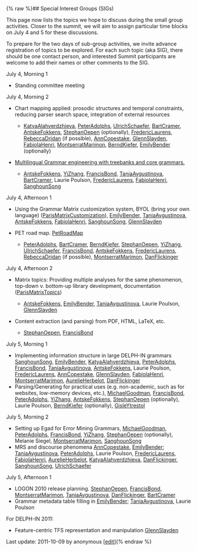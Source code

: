 {% raw %}## Special Interest Groups (SIGs)

This page now lists the topics we hope to discuss during the small group
activities. Closer to the summit, we will aim to assign particular time
blocks on July 4 and 5 for these discussions.

To prepare for the two days of sub-group activities, we invite advance
registration of topics to be explored. For each such topic (aka SIG),
there should be one contact person, and interested Summit participants
are welcome to add their names or other comments to the SIG.

July 4, Morning 1

- Standing committee meeting

July 4, Morning 2

- Chart mapping applied: prosodic structures and temporal constraints,
reducing parser search space, integration of external resources
  - [KatyaAlahverdzhieva](/KatyaAlahverdzhieva),
[PeterAdolphs](https://delph-in.github.io/docs/garage/PeterAdolphs), [UlrichSchaefer](https://delph-in.github.io/docs/garage/UlrichSchaefer),
[BartCramer](https://delph-in.github.io/docs/garage/BartCramer), [AntskeFokkens](https://delph-in.github.io/docs/garage/AntskeFokkens),
[StephanOepen](https://delph-in.github.io/docs/garage/StephanOepen) (optionally),
[FredericLaurens](/FredericLaurens),
[RebeccaDridan](https://delph-in.github.io/docs/garage/RebeccaDridan) (if possible),
[AnnCopestake](https://delph-in.github.io/docs/garage/AnnCopestake), [GlennSlayden](https://delph-in.github.io/docs/garage/GlennSlayden),
[FabiolaHenri](/FabiolaHenri),
[MontserratMarimon](/MontserratMarimon),
[BerndKiefer](https://delph-in.github.io/docs/garage/BerndKiefer), [EmilyBender](https://delph-in.github.io/docs/garage/EmilyBender)
(optionally)
- [Multilingual Grammar engineering with treebanks and core
grammars.](https://delph-in.github.io/docs/summits/ParisMultilingualGrammarEngineering)
  
  - [AntskeFokkens](https://delph-in.github.io/docs/garage/AntskeFokkens), [YiZhang](https://delph-in.github.io/docs/garage/YiZhang),
[FrancisBond](https://delph-in.github.io/docs/garage/FrancisBond),
[TaniaAvgustinova](https://delph-in.github.io/docs/garage/TaniaAvgustinova), [BartCramer](https://delph-in.github.io/docs/garage/BartCramer),
Laurie Poulson, [FredericLaurens](/FredericLaurens),
[FabiolaHenri](/FabiolaHenri), [SanghounSong](https://delph-in.github.io/docs/garage/SanghounSong)

July 4, Afternoon 1

- Using the Grammar Matrix customization system, BYOL (bring your own
language) ([ParisMatrixCustomization](https://delph-in.github.io/docs/summits/ParisMatrixCustomization)),
[EmilyBender](https://delph-in.github.io/docs/garage/EmilyBender), [TaniaAvgustinova](https://delph-in.github.io/docs/garage/TaniaAvgustinova),
[AntskeFokkens](https://delph-in.github.io/docs/garage/AntskeFokkens), [FabiolaHenri](/FabiolaHenri),
[SanghounSong](https://delph-in.github.io/docs/garage/SanghounSong), [GlennSlayden](https://delph-in.github.io/docs/garage/GlennSlayden)
- PET road map. [PetRoadMap](https://delph-in.github.io/docs/garage/PetRoadMap)
  
  - [PeterAdolphs](https://delph-in.github.io/docs/garage/PeterAdolphs), [BartCramer](https://delph-in.github.io/docs/garage/BartCramer),
[BerndKiefer](https://delph-in.github.io/docs/garage/BerndKiefer), [StephanOepen](https://delph-in.github.io/docs/garage/StephanOepen),
[YiZhang](https://delph-in.github.io/docs/garage/YiZhang), [UlrichSchaefer](https://delph-in.github.io/docs/garage/UlrichSchaefer),
[FrancisBond](https://delph-in.github.io/docs/garage/FrancisBond), [AntskeFokkens](https://delph-in.github.io/docs/garage/AntskeFokkens),
[FredericLaurens](/FredericLaurens),
[RebeccaDridan](https://delph-in.github.io/docs/garage/RebeccaDridan) (if possible),
[MontserratMarimon](/MontserratMarimon),
[DanFlickinger](https://delph-in.github.io/docs/garage/DanFlickinger)

July 4, Afternoon 2

- Matrix topics: Providing multiple analyses for the same phenomenon,
top-down v. bottom-up library development, documentation
([ParisMatrixTopics](https://delph-in.github.io/docs/summits/ParisMatrixTopics))
  
  - [AntskeFokkens](https://delph-in.github.io/docs/garage/AntskeFokkens), [EmilyBender](https://delph-in.github.io/docs/garage/EmilyBender),
[TaniaAvgustinova](https://delph-in.github.io/docs/garage/TaniaAvgustinova), Laurie Poulson,
[GlennSlayden](https://delph-in.github.io/docs/garage/GlennSlayden)
- Content extraction (and parsing) from PDF, HTML, LaTeX, etc.
  - [StephanOepen](https://delph-in.github.io/docs/garage/StephanOepen), [FrancisBond](https://delph-in.github.io/docs/garage/FrancisBond)

July 5, Morning 1

- Implementing information structure in large DELPH-IN grammars
[SanghounSong](https://delph-in.github.io/docs/garage/SanghounSong), [EmilyBender](https://delph-in.github.io/docs/garage/EmilyBender),
[KatyaAlahverdzhieva](/KatyaAlahverdzhieva),
[PeterAdolphs](https://delph-in.github.io/docs/garage/PeterAdolphs), [FrancisBond](https://delph-in.github.io/docs/garage/FrancisBond),
[TaniaAvgustinova](https://delph-in.github.io/docs/garage/TaniaAvgustinova),
[AntskeFokkens](https://delph-in.github.io/docs/garage/AntskeFokkens), Laurie Poulson,
[FredericLaurens](/FredericLaurens), [AnnCopestake](https://delph-in.github.io/docs/garage/AnnCopestake),
[GlennSlayden](https://delph-in.github.io/docs/garage/GlennSlayden), [FabiolaHenri](/FabiolaHenri),
[MontserratMarimon](/MontserratMarimon),
[AurelieHerbelot](/AurelieHerbelot), [DanFlickinger](https://delph-in.github.io/docs/garage/DanFlickinger)
- Parsing/Generating for practical uses (e.g. non-academic, such as
for websites, low-memory devices, etc.),
[MichaelGoodman](https://delph-in.github.io/docs/garage/MichaelGoodman), [FrancisBond](https://delph-in.github.io/docs/garage/FrancisBond),
[PeterAdolphs](https://delph-in.github.io/docs/garage/PeterAdolphs), [YiZhang](https://delph-in.github.io/docs/garage/YiZhang),
[AntskeFokkens](https://delph-in.github.io/docs/garage/AntskeFokkens), [StephanOepen](https://delph-in.github.io/docs/garage/StephanOepen)
(optionally), Laurie Poulson, [BerndKiefer](https://delph-in.github.io/docs/garage/BerndKiefer)
(optionally), [GisleYtrestol](/GisleYtrestol)

July 5, Morning 2

- Setting up Egad for Error Mining Grammars,
[MichaelGoodman](https://delph-in.github.io/docs/garage/MichaelGoodman), [PeterAdolphs](https://delph-in.github.io/docs/garage/PeterAdolphs),
[FrancisBond](https://delph-in.github.io/docs/garage/FrancisBond), [YiZhang](https://delph-in.github.io/docs/garage/YiZhang),
[StephanOepen](https://delph-in.github.io/docs/garage/StephanOepen) (optionally), Melanie Siegel,
[MontserratMarimon](/MontserratMarimon),
[SanghounSong](https://delph-in.github.io/docs/garage/SanghounSong)
- MRS and discourse phenomena [AnnCopestake](https://delph-in.github.io/docs/garage/AnnCopestake),
[EmilyBender](https://delph-in.github.io/docs/garage/EmilyBender); [TaniaAvgustinova](https://delph-in.github.io/docs/garage/TaniaAvgustinova),
[PeterAdolphs](https://delph-in.github.io/docs/garage/PeterAdolphs), Laurie Poulson,
[FredericLaurens](/FredericLaurens), [FabiolaHenri](/FabiolaHenri),
[AurelieHerbelot](/AurelieHerbelot),
[KatyaAlahverdzhieva](/KatyaAlahverdzhieva),
[DanFlickinger](https://delph-in.github.io/docs/garage/DanFlickinger), [SanghounSong](https://delph-in.github.io/docs/garage/SanghounSong),
[UlrichSchaefer](https://delph-in.github.io/docs/garage/UlrichSchaefer)

July 5, Afternoon 1

- LOGON 2010 release planning. [StephanOepen](https://delph-in.github.io/docs/garage/StephanOepen),
[FrancisBond](https://delph-in.github.io/docs/garage/FrancisBond), [MontserratMarimon](/MontserratMarimon),
[TaniaAvgustinova](https://delph-in.github.io/docs/garage/TaniaAvgustinova),
[DanFlickinger](https://delph-in.github.io/docs/garage/DanFlickinger), [BartCramer](https://delph-in.github.io/docs/garage/BartCramer)
- Grammar metadata table filling in [EmilyBender](https://delph-in.github.io/docs/garage/EmilyBender);
[TaniaAvgustinova](https://delph-in.github.io/docs/garage/TaniaAvgustinova), Laurie Poulson

For DELPH-IN 2011:

- Feature-centric TFS representation and manipulation
[GlennSlayden](https://delph-in.github.io/docs/garage/GlennSlayden)

Last update: 2011-10-09 by anonymous [[edit](https://github.com/delph-in/docs/wiki/ParisTopics/_edit)]{% endraw %}
